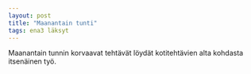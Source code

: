 ```yaml
---
layout: post
title: "Maanantain tunti"
tags: ena3 läksyt
---
```


Maanantain tunnin korvaavat tehtävät löydät kotitehtävien alta kohdasta itsenäinen työ.